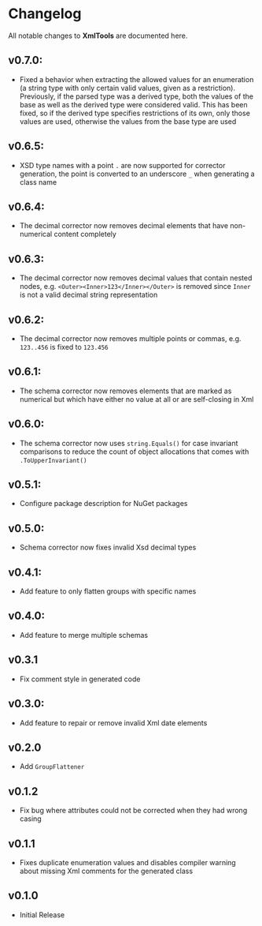# Changelog

All notable changes to **XmlTools** are documented here.

## v0.7.0:
- Fixed a behavior when extracting the allowed values for an enumeration (a string type with only certain valid values, given as a restriction). Previously, if the parsed type was a derived type, both the values of the base as well as the derived type were considered valid. This has been fixed, so if the derived type specifies restrictions of its own, only those values are used, otherwise the values from the base type are used

## v0.6.5:
- XSD type names with a point `.` are now supported for corrector generation, the point is converted to an underscore `_` when generating a class name

## v0.6.4:
- The decimal corrector now removes decimal elements that have non-numerical content completely

## v0.6.3:
- The decimal corrector now removes decimal values that contain nested nodes, e.g. `<Outer><Inner>123</Inner></Outer>` is removed since `Inner` is not a valid decimal string representation

## v0.6.2:
- The decimal corrector now removes multiple points or commas, e.g. `123..456` is fixed to `123.456`

## v0.6.1:
- The schema corrector now removes elements that are marked as numerical but which have either no value at all or are self-closing in Xml

## v0.6.0:
- The schema corrector now uses `string.Equals()` for case invariant comparisons to reduce the count of object allocations that comes with `.ToUpperInvariant()`

## v0.5.1:
- Configure package description for NuGet packages

## v0.5.0:
- Schema corrector now fixes invalid Xsd decimal types

## v0.4.1:
- Add feature to only flatten groups with specific names

## v0.4.0:
- Add feature to merge multiple schemas

## v0.3.1
- Fix comment style in generated code

## v0.3.0:
- Add feature to repair or remove invalid Xml date elements

## v0.2.0
- Add `GroupFlattener`

## v0.1.2
- Fix bug where attributes could not be corrected when they had wrong casing

## v0.1.1
- Fixes duplicate enumeration values and disables compiler warning about missing Xml comments for the generated class

## v0.1.0
- Initial Release
